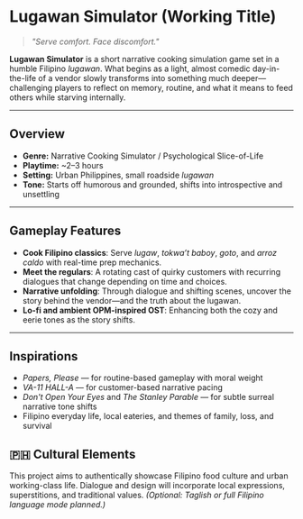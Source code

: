 # Lugawan Simulator (Working Title)

> *"Serve comfort. Face discomfort."*

**Lugawan Simulator** is a short narrative cooking simulation game set in a humble Filipino *lugawan*. What begins as a light, almost comedic day-in-the-life of a vendor slowly transforms into something much deeper—challenging players to reflect on memory, routine, and what it means to feed others while starving internally.

---

##  Overview

-  **Genre:** Narrative Cooking Simulator / Psychological Slice-of-Life  
-  **Playtime:** ~2–3 hours  
-  **Setting:** Urban Philippines, small roadside *lugawan*  
-  **Tone:** Starts off humorous and grounded, shifts into introspective and unsettling  

---

##  Gameplay Features

-  **Cook Filipino classics**: Serve *lugaw*, *tokwa’t baboy*, *goto*, and *arroz caldo* with real-time prep mechanics.
-  **Meet the regulars**: A rotating cast of quirky customers with recurring dialogues that change depending on time and choices.
-  **Narrative unfolding**: Through dialogue and shifting scenes, uncover the story behind the vendor—and the truth about the lugawan.
-  **Lo-fi and ambient OPM-inspired OST**: Enhancing both the cozy and eerie tones as the story shifts.

---

##  Inspirations

- *Papers, Please* — for routine-based gameplay with moral weight  
- *VA-11 HALL-A* — for customer-based narrative pacing  
- *Don't Open Your Eyes* and *The Stanley Parable* — for subtle surreal narrative tone shifts  
- Filipino everyday life, local eateries, and themes of family, loss, and survival  


## 🇵🇭 Cultural Elements

This project aims to authentically showcase Filipino food culture and urban working-class life. Dialogue and design will incorporate local expressions, superstitions, and traditional values. *(Optional: Taglish or full Filipino language mode planned.)*
